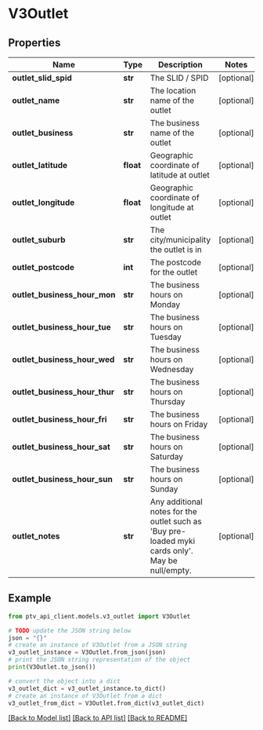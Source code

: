 # V3Outlet


## Properties

Name | Type | Description | Notes
------------ | ------------- | ------------- | -------------
**outlet_slid_spid** | **str** | The SLID / SPID | [optional] 
**outlet_name** | **str** | The location name of the outlet | [optional] 
**outlet_business** | **str** | The business name of the outlet | [optional] 
**outlet_latitude** | **float** | Geographic coordinate of latitude at outlet | [optional] 
**outlet_longitude** | **float** | Geographic coordinate of longitude at outlet | [optional] 
**outlet_suburb** | **str** | The city/municipality the outlet is in | [optional] 
**outlet_postcode** | **int** | The postcode for the outlet | [optional] 
**outlet_business_hour_mon** | **str** | The business hours on Monday | [optional] 
**outlet_business_hour_tue** | **str** | The business hours on Tuesday | [optional] 
**outlet_business_hour_wed** | **str** | The business hours on Wednesday | [optional] 
**outlet_business_hour_thur** | **str** | The business hours on Thursday | [optional] 
**outlet_business_hour_fri** | **str** | The business hours on Friday | [optional] 
**outlet_business_hour_sat** | **str** | The business hours on Saturday | [optional] 
**outlet_business_hour_sun** | **str** | The business hours on Sunday | [optional] 
**outlet_notes** | **str** | Any additional notes for the outlet such as &#39;Buy pre-loaded myki cards only&#39;. May be null/empty. | [optional] 

## Example

```python
from ptv_api_client.models.v3_outlet import V3Outlet

# TODO update the JSON string below
json = "{}"
# create an instance of V3Outlet from a JSON string
v3_outlet_instance = V3Outlet.from_json(json)
# print the JSON string representation of the object
print(V3Outlet.to_json())

# convert the object into a dict
v3_outlet_dict = v3_outlet_instance.to_dict()
# create an instance of V3Outlet from a dict
v3_outlet_from_dict = V3Outlet.from_dict(v3_outlet_dict)
```
[[Back to Model list]](../README.md#documentation-for-models) [[Back to API list]](../README.md#documentation-for-api-endpoints) [[Back to README]](../README.md)


